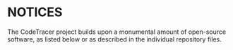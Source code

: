 # NOTICES

The CodeTracer project builds upon a monumental amount of open-source software,
as listed below or as described in the individual repository files.
